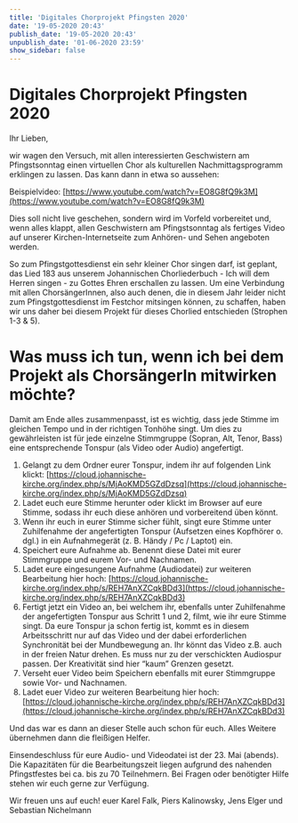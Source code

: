 ```yaml
---
title: 'Digitales Chorprojekt Pfingsten 2020'
date: '19-05-2020 20:43'
publish_date: '19-05-2020 20:43'
unpublish_date: '01-06-2020 23:59'
show_sidebar: false
---
```


# Digitales Chorprojekt Pfingsten 2020
Ihr Lieben,

wir wagen den Versuch, mit allen interessierten Geschwistern am Pfingstsonntag einen virtuellen Chor als kulturellen Nachmittagsprogramm erklingen zu lassen. Das kann dann in etwa so aussehen:

Beispielvideo: [https://www.youtube.com/watch?v=EO8G8fQ9k3M](https://www.youtube.com/watch?v=EO8G8fQ9k3M)

Dies soll nicht live geschehen, sondern wird im Vorfeld vorbereitet
 und, wenn alles klappt, allen Geschwistern am Pfingstsonntag als fertiges Video auf unserer Kirchen-Internetseite zum Anhören- und Sehen angeboten werden.

So zum Pfingstgottesdienst ein sehr kleiner Chor singen darf,
 ist geplant, das Lied 183 aus unserem Johannischen Chorliederbuch - Ich will dem Herren singen - zu Gottes Ehren erschallen zu lassen.
Um eine Verbindung mit allen ChorsängerInnen, also auch denen,
die in diesem Jahr leider nicht zum Pfingstgottesdienst im Festchor mitsingen können, zu schaffen, haben wir uns daher bei diesem Projekt für dieses Chorlied entschieden (Strophen 1-3 & 5). 

# Was muss ich tun, wenn ich bei dem Projekt als ChorsängerIn mitwirken möchte?

Damit am Ende alles zusammenpasst, ist es wichtig, dass jede Stimme im gleichen Tempo und in der richtigen Tonhöhe singt. Um dies zu gewährleisten ist für jede einzelne Stimmgruppe (Sopran, Alt, Tenor, Bass) eine entsprechende Tonspur (als Video oder Audio) angefertigt. 

1. Gelangt zu dem Ordner eurer Tonspur, indem ihr auf folgenden Link klickt: [https://cloud.johannische-kirche.org/index.php/s/MjAoKMD5GZdDzsq](https://cloud.johannische-kirche.org/index.php/s/MjAoKMD5GZdDzsq)
2. Ladet euch eure Stimme herunter oder klickt im Browser auf eure Stimme, sodass ihr euch diese anhören und vorbereitend üben könnt.
3. Wenn ihr euch in eurer Stimme sicher fühlt, singt eure Stimme unter Zuhilfenahme der angefertigten Tonspur (Aufsetzen eines Kopfhörer o. dgl.) in ein Aufnahmegerät (z. B. Händy / Pc / Laptot) ein.
4. Speichert eure Aufnahme ab. Benennt diese Datei mit eurer Stimmgruppe und eurem Vor- und Nachnamen.
5. Ladet eure eingesungene Aufnahme (Audiodatei) zur weiteren Bearbeitung hier hoch: [https://cloud.johannische-kirche.org/index.php/s/REH7AnXZCqkBDd3](https://cloud.johannische-kirche.org/index.php/s/REH7AnXZCqkBDd3)
6. Fertigt jetzt ein Video an, bei welchem ihr, ebenfalls unter Zuhilfenahme der angefertigten Tonspur aus Schritt 1 und 2, filmt, wie ihr eure Stimme singt. Da eure Tonspur ja schon fertig ist, kommt es in diesem Arbeitsschritt nur auf das Video und der dabei erforderlichen Synchronität bei der Mundbewegung an. Ihr könnt das Video z.B. auch in der freien Natur drehen. Es muss nur zu der verschickten Audiospur passen. Der Kreativität sind hier “kaum” Grenzen gesetzt.
7. Verseht euer Video beim Speichern ebenfalls mit eurer Stimmgruppe sowie Vor- und Nachnamen.
8. Ladet euer Video zur weiteren Bearbeitung hier hoch: [https://cloud.johannische-kirche.org/index.php/s/REH7AnXZCqkBDd3](https://cloud.johannische-kirche.org/index.php/s/REH7AnXZCqkBDd3)

Und das war es dann an dieser Stelle auch schon für euch. Alles
 Weitere übernehmen dann die fleißigen Helfer.

Einsendeschluss für eure Audio- und Videodatei ist der 23.
 Mai (abends). Die Kapazitäten für die Bearbeitungszeit liegen aufgrund des nahenden Pfingstfestes bei ca. bis zu 70 Teilnehmern. Bei Fragen oder benötigter Hilfe stehen wir euch gerne zur Verfügung.

Wir freuen uns auf euch!
euer Karel Falk, Piers Kalinowsky, Jens Elger und Sebastian
 Nichelmann 